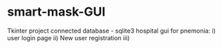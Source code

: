 # smart-mask-GUI
Tkinter project 
connected database - sqlite3
hospital gui for pnemonia:
        i) user login page
        ii) New user registration
        iii)
